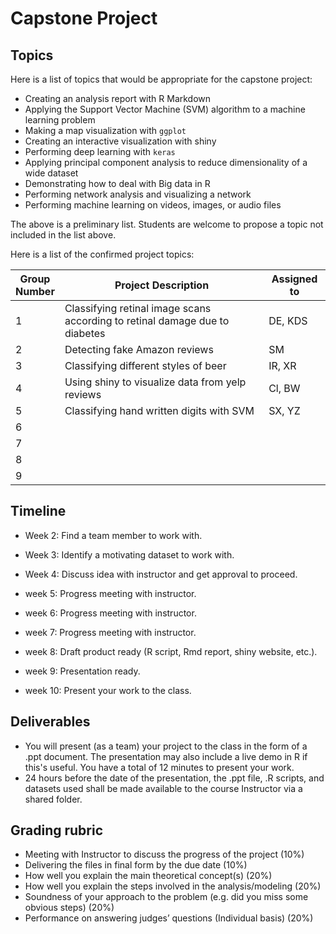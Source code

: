 
# Capstone Project

## Topics

Here is a list of topics that would be appropriate for the capstone project:

- Creating an analysis report with R Markdown  
- Applying the Support Vector Machine (SVM) algorithm to a machine learning problem 
- Making a map visualization with `ggplot` 
- Creating an interactive visualization with shiny 
- Performing deep learning with `keras` 
- Applying principal component analysis to reduce dimensionality of a wide dataset 
- Demonstrating how to deal with Big data in R 
- Performing network analysis and visualizing a network 
- Performing machine learning on videos, images, or audio files 

The above is a preliminary list. Students are welcome to propose a topic not included in the list above.

Here is a list of the confirmed project topics:

Group</BR>Number | Project Description | Assigned to
-------|------------| -----------
1 | Classifying retinal image scans according to retinal damage due to diabetes | DE, KDS
2 | Detecting fake Amazon reviews | SM
3 | Classifying different styles of beer  | IR, XR
4 | Using shiny to visualize data from yelp reviews | Cl, BW
5 | Classifying hand written digits with SVM | SX, YZ
6 |  |
7 |  |
8 |  |
9 |  |


## Timeline

- Week 2: Find a team member to work with.

- Week 3: Identify a motivating dataset to work with.

- Week 4: Discuss idea with instructor and get approval to proceed.

- week 5: Progress meeting with instructor.

- week 6: Progress meeting with instructor.

- week 7: Progress meeting with instructor.

- week 8: Draft product ready (R script, Rmd report, shiny website, etc.).

- week 9: Presentation ready.

- week 10: Present your work to the class.

## Deliverables
- You will present (as a team) your project to the class in the form of a .ppt document. The presentation may also include a live demo in R if this's useful. You have a total of 12 minutes to present your work. 
- 24 hours before the date of the presentation, the .ppt file, .R scripts, and datasets used shall be made available to the course Instructor via a shared folder.

## Grading rubric
- Meeting with Instructor to discuss the progress of the project (10%)
- Delivering the files in final form by the due date (10%)
- How well you explain the main theoretical concept(s) (20%)
- How well you explain the steps involved in the analysis/modeling (20%)
- Soundness of your approach to the problem (e.g. did you miss some obvious steps) (20%) 
- Performance on answering judges’ questions (Individual basis) (20%) 

